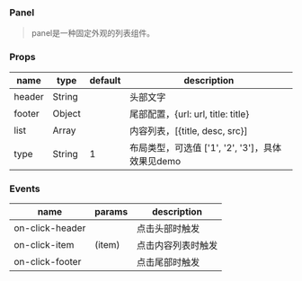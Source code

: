 ### Panel

> panel是一种固定外观的列表组件。

### Props

|name|type|default|description|
|----|----|-------|-----------|
|header|String||头部文字|
|footer|Object||尾部配置，{url: url, title: title}|
|list|Array||内容列表，[{title, desc, src}]|
|type|String|1|布局类型，可选值 ['1', '2', '3']，具体效果见demo|

### Events

|name|params|description|
|----|------|-----------|
|on-click-header||点击头部时触发|
|on-click-item|(item)|点击内容列表时触发|
|on-click-footer||点击尾部时触发|
